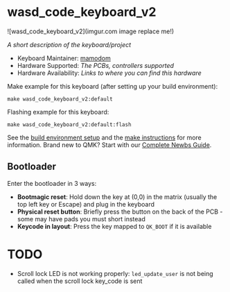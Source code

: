 # wasd_code_keyboard_v2

![wasd_code_keyboard_v2](imgur.com image replace me!)

*A short description of the keyboard/project*

* Keyboard Maintainer: [mamodom](https://github.com/mamodom)
* Hardware Supported: *The PCBs, controllers supported*
* Hardware Availability: *Links to where you can find this hardware*

Make example for this keyboard (after setting up your build environment):

    make wasd_code_keyboard_v2:default

Flashing example for this keyboard:

    make wasd_code_keyboard_v2:default:flash

See the [build environment setup](https://docs.qmk.fm/#/getting_started_build_tools) and the [make instructions](https://docs.qmk.fm/#/getting_started_make_guide) for more information. Brand new to QMK? Start with our [Complete Newbs Guide](https://docs.qmk.fm/#/newbs).

## Bootloader

Enter the bootloader in 3 ways:

* **Bootmagic reset**: Hold down the key at (0,0) in the matrix (usually the top left key or Escape) and plug in the keyboard
* **Physical reset button**: Briefly press the button on the back of the PCB - some may have pads you must short instead
* **Keycode in layout**: Press the key mapped to `QK_BOOT` if it is available


# TODO

* Scroll lock LED is not working properly: `led_update_user` is not being called when the scroll lock key_code is sent
    